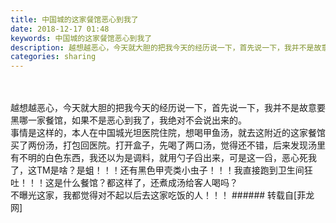 ```yaml
---
title: 中国城的这家餐馆恶心到我了
date: 2018-12-17 01:48
keywords: 中国城的这家餐馆恶心到我了
description: 越想越恶心，今天就大胆的把我今天的经历说一下，首先说一下，我并不是故意要黑哪一家餐馆，如果不是恶心到我了，我绝对不会说出来的。事情是这样的，本人在中国城光坦医院住院，想喝甲鱼汤，就去这附近的这家餐馆买了两份汤，打包回医院。打开盒子，先喝了两口汤，觉得还不错，后来发现汤里有不明的白色东西，我还以为是调料，就用勺子舀出来，可是这一舀，恶心死我了，这TM是啥？是蛆！！！还有黑色甲壳类小虫子！！！我直接跑到卫生间狂吐！！！这是什么餐馆？都这样了，还煮成汤给客人喝吗？不曝光这家，我都觉得对不起以后去这家吃饭的人！！！
categories: sharing
---
```

<td class="t_f" id="postmessage_2508175">

<br/>
<br/>
越想越恶心，今天就大胆的把我今天的经历说一下，首先说一下，我并不是故意要黑哪一家餐馆，如果不是恶心到我了，我绝对不会说出来的。<br/>
事情是这样的，本人在中国城光坦医院住院，想喝甲鱼汤，就去这附近的这家餐馆买了两份汤，打包回医院。打开盒子，先喝了两口汤，觉得还不错，后来发现汤里有不明的白色东西，我还以为是调料，就用勺子舀出来，可是这一舀，恶心死我了，这TM是啥？是蛆！！！还有黑色甲壳类小虫子！！！我直接跑到卫生间狂吐！！！这是什么餐馆？都这样了，还煮成汤给客人喝吗？<br/>
不曝光这家，我都觉得对不起以后去这家吃饭的人！！！</td>
###### 转载自[菲龙网]